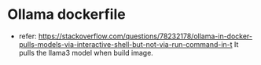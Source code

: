# Ollama dockerfile
- refer: https://stackoverflow.com/questions/78232178/ollama-in-docker-pulls-models-via-interactive-shell-but-not-via-run-command-in-t
It pulls the llama3 model when build image.